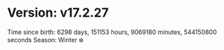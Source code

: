 # Version: v17.2.27
Time since birth: 6298 days, 151153 hours, 9069180 minutes, 544150800 seconds
Season: Winter ❄️
